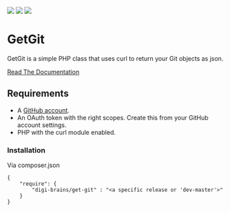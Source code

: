![](https://img.shields.io/github/release/digi-brains/get-git.svg?style=flat-square)
![](https://img.shields.io/github/license/digi-brains/get-git.svg?style=flat-square)
![](https://img.shields.io/github/issues/digi-brains/get-git.svg?style=flat-square)

# GetGit

GetGit is a simple PHP class that uses curl to return your Git objects as json.

[Read The Documentation](https://digi-brains.github.io/get-git/)

## Requirements

- A [GitHub account](https://github.com/pricing).
- An OAuth token with the right scopes. Create this from your GitHub account settings.
- PHP with the curl module enabled.

### Installation

Via composer.json

```
{
    "require": {
        "digi-brains/get-git" : "<a specific release or 'dev-master'>"
    }
}
```